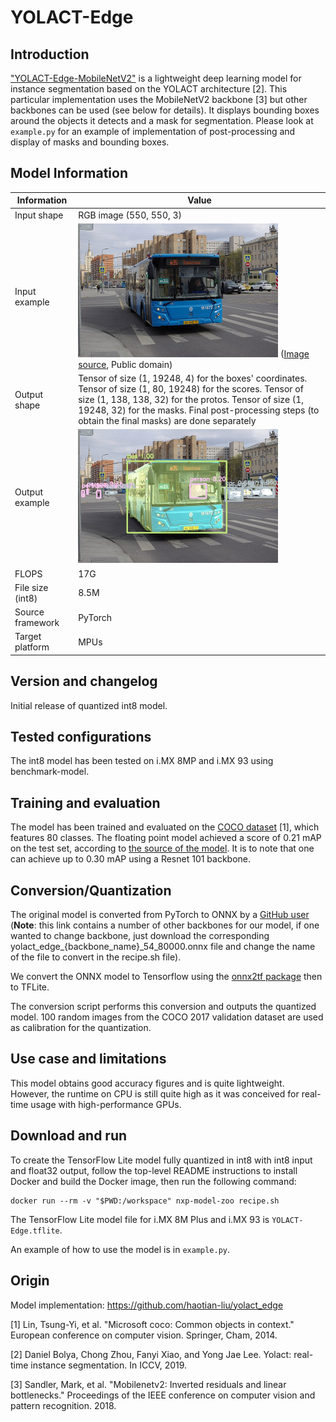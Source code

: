 # YOLACT-Edge

## Introduction

["YOLACT-Edge-MobileNetV2"](https://tfhub.dev/sayakpaul/lite-model/YOLACT-Edge-mobilenetv2_dm05-int8/1/default/2) is a lightweight deep learning model for instance segmentation based on the YOLACT architecture [2]. This particular implementation uses the MobileNetV2 backbone [3] but other backbones can be used (see below for details).
It displays bounding boxes around the objects it detects and a mask for segmentation.
Please look at `example.py` for an example of implementation of post-processing and display of masks and bounding boxes.


## Model Information

Information   | Value
---           | ---
Input shape   | RGB image (550, 550, 3)
Input example | <img src="example_input.jpg" width=320px> ([Image source](https://commons.wikimedia.org/wiki/File:Moscow_bus_151872_2022-05.jpg), Public domain)
Output shape  | Tensor of size (1, 19248, 4) for the boxes' coordinates. Tensor of size (1, 80, 19248) for the scores. Tensor of size (1, 138, 138, 32) for the protos. Tensor of size (1, 19248, 32) for the masks. Final post-processing steps (to obtain the final masks) are done separately
Output example | <img src="example_output.jpg" width=320px>
FLOPS | 17G 
File size (int8) | 8.5M
Source framework | PyTorch
Target platform | MPUs

## Version and changelog

Initial release of quantized int8 model.

## Tested configurations

The int8 model has been tested on i.MX 8MP and i.MX 93 using benchmark-model.

## Training and evaluation

The model has been trained and evaluated on the [COCO dataset](https://cocodataset.org/) [1], which features 80 classes.
The floating point model achieved a score of 0.21 mAP on the test set, according to [the source of the model](https://github.com/haotian-liu/yolact_edge). It is to note that one can achieve up to 0.30 mAP using a Resnet 101 backbone.

## Conversion/Quantization

The original model is converted from PyTorch to ONNX by a [GitHub user](https://github.com/PINTO0309/yolact_edge_onnx_tensorrt_myriad/releases/tag/1.0.4) (**Note**: this link contains a number of other backbones for our model, if one wanted to change backbone, just download the corresponding yolact_edge_{backbone_name}_54_80000.onnx file and change the name of the file to convert in the recipe.sh file).

We convert the ONNX model to Tensorflow using the [onnx2tf package](https://github.com/PINTO0309/onnx2tf) then to TFLite.

The conversion script performs this conversion and outputs the quantized model.
100 random images from the COCO 2017 validation dataset are used as calibration for the quantization.

## Use case and limitations

This model obtains good accuracy figures and is quite lightweight. However, the runtime on CPU is still quite high as it was conceived for real-time usage with high-performance GPUs.

## Download and run

To create the TensorFlow Lite model fully quantized in int8 with int8 input and float32 output, follow the top-level README instructions to install Docker and build the Docker image, then run the following command: 

    docker run --rm -v "$PWD:/workspace" nxp-model-zoo recipe.sh

The TensorFlow Lite model file for i.MX 8M Plus and i.MX 93 is `YOLACT-Edge.tflite`.

An example of how to use the model is in `example.py`.

## Origin

Model implementation: https://github.com/haotian-liu/yolact_edge

[1] Lin, Tsung-Yi, et al. "Microsoft coco: Common objects in context." European conference on computer vision. Springer, Cham, 2014.

[2] Daniel Bolya, Chong Zhou, Fanyi Xiao, and Yong Jae Lee. Yolact: real-time instance segmentation. In ICCV, 2019.

[3] Sandler, Mark, et al. "Mobilenetv2: Inverted residuals and linear bottlenecks." Proceedings of the IEEE conference on computer vision and pattern recognition. 2018.